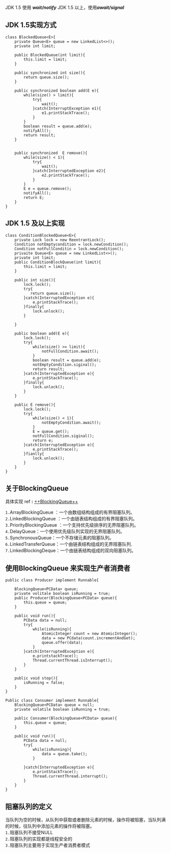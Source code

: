 JDK 1.5 使用 ***wait/notify***
JDK 1.5 以上，使用***await/signal***
## JDK 1.5实现方式

    class BlockedQueue<E>{
        private Queue<E> queue = new LinkedList<>();
        private int limit;
        
        public BlockedQueue(int limit){
            this.limit = limit;
        }
        
        public synchronized int size(){
            return queue.size();
        }
        
        public synchronized boolean add(E e){
            while(size() > limit){
                try{
                    wait();
                }catch(InterruptException e1){
                    e1.printStackTrace();
                }
            }
            boolean result = queue.add(e);
            notifyAll();
            return result;
        }
        
        
        public synchronized  E remove(){
            while(size() < 1){
                try{
                    wait();
                }catch(InterruptedException e2){
                    e2.printStackTrace();
                }
            }
            E e = queue.remove();
            notifyAll();
            return E;
        }
    }

## JDK 1.5 及以上实现

    class ConditionBlockedQueue<E>{
        private Lock lock = new ReentrantLock();
        Condition notEmptycondition = lock.newCondition();
        Condition notFullConditin = lock.newCondition();
        privaite Queue<E> queue = new LinkedList<>();
        private int limit;
        public ConditionBlockQueue(int limit){
            this.limit = limit;
        }
        
        public int size(){
            lock.lock();
            try{
               return queue.size();
            }catch(InterruptedException e){
                e.printStackTrace();
            }finally{
                lock.unlock();
            }
            
        }
        
        public boolean add(E e){
            lock.lock();
            try{
                while(size() >= limit){
                    notFullCondition.await();
                }
                boolean result = queue.add(e);
                notEmptyCondition.siginal();
                return result;
            }catch(InterruptedException e){
                e.printStackTrace();
            }finally{
                lock.unlock();
            }
        }
        
        public E remove(){
            lock.lock();
            try{
                while(size() < 1){
                    notEmptyCondition.await();
                }
                E = queue.get();
                notFullCondition.siginal();
                return e;
            }catch(InterruptedException e){
                e.printStackTrace();
            }fianlly{
                lock.unlock();
            }
        }
    }
    
## 关于BlockingQueue

具体实现 ref **:** [++BlockingQueue++](https://blog.csdn.net/chenchaofuck1/article/details/51660119) 

`1.`ArrayBlockingQueue ：一个由数组结构组成的有界阻塞队列。  
`2.`LinkedBlockingQueue ：一个由链表结构组成的有界阻塞队列。  
`3.`PriorityBlockingQueue ：一个支持优先级排序的无界阻塞队列。  
`4.`DelayQueue：一个使用优先级队列实现的无界阻塞队列。  
`5.`SynchronousQueue：一个不存储元素的阻塞队列。  
`6.`LinkedTransferQueue：一个由链表结构组成的无界阻塞队列.   
`7.`LinkedBlockingDeque：一个由链表结构组成的双向阻塞队列。  

## 使用BlockingQueue 来实现生产者消费者
    
    public class Producer implement Runnable{
        
        BlockingQueue<PCData> queue;
        private volitale boolean isRunning = true;
        public Producer(BlockingQueue<PCData> queue){
            this.queue = queue;
        }
        
        public void run(){
            PCData data = null;
            try{
                while(isRunning){
                    AtomicInteger count = new AtomicInteger();
                    data = new PCdata(count.incrementAndGet);
                    queue.offer(data);
                }
            }catch(InterruptedException e){
                e.printstackTrace();
                Thread.currentThread.isInterrupt();
            }
        }
        
        public void stop(){
            isRunning = false;
        }
    }
    
    Public class Consumer implement Runnable{
        BlockingQueue<PCData> queue = null;
        private volatile boolean isRunning = true;
        
        public Consumer(BlockingQueue<PCData> queue){
            this.queue = queue;
        }
        
        public void run(){
            PCData data = null;
            try{
                while(isRunning){
                    data = queue.take();
                }
                
            }catch(InterruptedException e){
                e.printStackTrace();
                Thread.currentThread.interrupt();
            }    
        }
    }

## 阻塞队列的定义
当队列为空的时候，从队列中获取或者删除元素的时候，操作将被阻塞，当队列满的时候，往队列中添加元素的操作将被阻塞。  
`1.`阻塞队列不接受NULL  
`2.`阻塞队列的实现都是线程安全的   
`3.`阻塞队列主要用于实现生产者消费者模式

